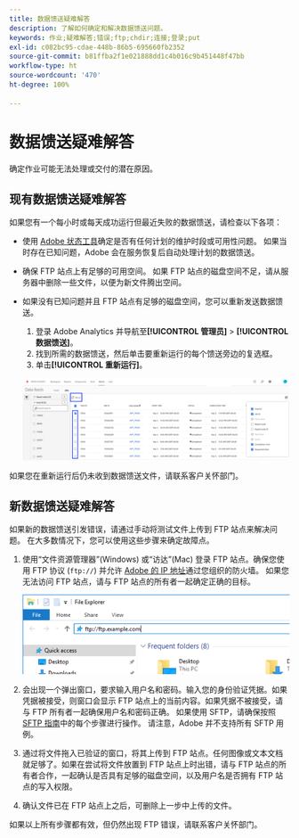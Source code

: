 ```yaml
---
title: 数据馈送疑难解答
description: 了解如何确定和解决数据馈送问题。
keywords: 作业;疑难解答;错误;ftp;chdir;连接;登录;put
exl-id: c082bc95-cdae-448b-86b5-695660fb2352
source-git-commit: b81ffba2f1e021888dd1c4b016c9b451448f47bb
workflow-type: ht
source-wordcount: '470'
ht-degree: 100%

---
```


# 数据馈送疑难解答

确定作业可能无法处理或交付的潜在原因。

## 现有数据馈送疑难解答

如果您有一个每小时或每天成功运行但最近失败的数据馈送，请检查以下各项：

* 使用 [Adobe 状态工具](https://status.adobe.com/en/experience_cloud)确定是否有任何计划的维护时段或可用性问题。 如果当时存在已知问题，Adobe 会在服务恢复后自动处理计划的数据馈送。
* 确保 FTP 站点上有足够的可用空间。 如果 FTP 站点的磁盘空间不足，请从服务器中删除一些文件，以便为新文件腾出空间。
* 如果没有已知问题并且 FTP 站点有足够的磁盘空间，您可以重新发送数据馈送。

   1. 登录 Adobe Analytics 并导航至&#x200B;**[!UICONTROL 管理员]** > **[!UICONTROL 数据馈送]**。
   2. 找到所需的数据馈送，然后单击要重新运行的每个馈送旁边的复选框。
   3. 单击&#x200B;**[!UICONTROL 重新运行]**。

   ![重新运行](assets/rerun.png)

如果您在重新运行后仍未收到数据馈送文件，请联系客户关怀部门。

## 新数据馈送疑难解答

如果新的数据馈送引发错误，请通过手动将测试文件上传到 FTP 站点来解决问题。 在大多数情况下，您可以使用这些步骤来确定故障点。

1. 使用“文件资源管理器”(Windows) 或“访达”(Mac) 登录 FTP 站点。确保您使用 FTP 协议 (`ftp://`) 并允许 [Adobe 的 IP 地址](/help/technotes/ip-addresses.md)通过您组织的防火墙。 如果您无法访问 FTP 站点，请与 FTP 站点的所有者一起确定正确的目标。

   ![文件资源管理器](assets/file_explorer.png)

2. 会出现一个弹出窗口，要求输入用户名和密码。输入您的身份验证凭据。如果凭据被接受，则窗口会显示 FTP 站点上的当前内容。如果凭据不被接受，请与 FTP 所有者一起确保用户名和密码正确。 如果使用 SFTP，请确保按照 [SFTP 指南](../ftp-and-sftp/c-sftp/ftp-sftp.md)中的每个步骤进行操作。 请注意，Adobe 并不支持所有 SFTP 用例。
3. 通过将文件拖入已验证的窗口，将其上传到 FTP 站点。任何图像或文本文档就足够了。如果在尝试将文件放置到 FTP 站点上时出错，请与 FTP 站点的所有者合作，一起确认是否具有足够的磁盘空间，以及用户名是否拥有 FTP 站点的写入权限。
4. 确认文件已在 FTP 站点上之后，可删除上一步中上传的文件。

如果以上所有步骤都有效，但仍然出现 FTP 错误，请联系客户关怀部门。
